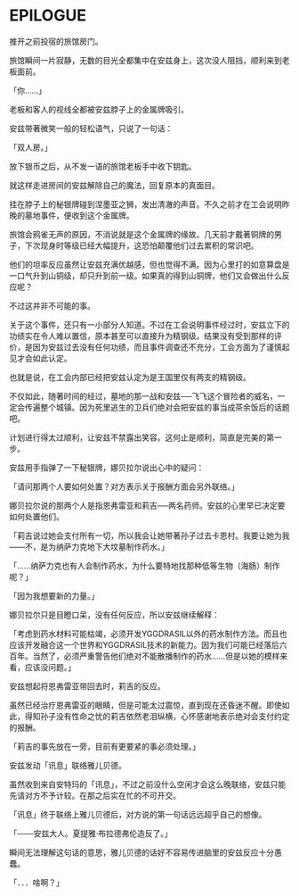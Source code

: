 # EPILOGUE

推开之前投宿的旅馆房门。

旅馆瞬间一片寂静，无数的目光全都集中在安兹身上，这次没人阻挡，顺利来到老板面前。

「你……」

老板和客人的视线全都被安兹脖子上的金属牌吸引。

安兹带著微笑一般的轻松语气，只说了一句话：

「双人房。」

放下银币之后，从不发一语的旅馆老板手中收下钥匙。

就这样走进房间的安兹解除自己的魔法，回复原本的真面目。

挂在脖子上的秘银牌碰到涅墨亚之狮，发出清澈的声音。不久之前才在工会说明昨晚的墓地事件，便收到这个金属牌。

旅馆会鸦雀无声的原因，不消说就是这个金属牌的缘故。几天前才戴著铜牌的男子，下次现身时等级已经大幅提升，这恐怕颠覆他们过去累积的常识吧。

他们的坦率反应虽然让安兹充满优越感，但也觉得不满。因为心里打的如意算盘是一口气升到山铜级，却只升到前一级。如果真的得到山铜牌，他们又会做出什么反应呢？

不过这并非不可能的事。

关于这个事件，还只有一小部分人知道。不过在工会说明事件经过时，安兹立下的功绩实在令人难以置信，原本甚至可以直接升为精钢级。结果没有受到那样的评价，是因为安兹过去没有任何功绩，而且事件调查还不充分，工会方面为了谨慎起见才会如此认定。

也就是说，在工会内部已经把安兹认定为是王国里仅有两支的精钢级。

不仅如此，随著时间的经过，墓地的那一战和安兹──飞飞这个冒险者的威名，一定会传遍整个城镇。因为死里逃生的卫兵们绝对会把安兹的事当成茶余饭后的话题吧。

计划进行得太过顺利，让安兹不禁露出笑容。这何止是顺利，简直是完美的第一步。

安兹用手指弹了一下秘银牌，娜贝拉尔说出心中的疑问：

「请问那两个人要如何处置？对方表示关于报酬方面会另外联络。」

娜贝拉尔说的那两个人是指恩弗雷亚和莉吉──两名药师。安兹的心里早已决定要如何处置他们。

「莉吉说过她会支付所有一切，所以我会让她带著孙子过去卡恩村。我要让她为我——不，是为纳萨力克地下大坟墓制作药水。」

「……纳萨力克也有人会制作药水，为什么要特地找那种低等生物（海肠）制作呢？」

「因为我想要新的力量。」

娜贝拉尔只是目瞪口呆，没有任何反应，所以安兹继续解释：

「考虑到药水材料可能枯竭，必须开发YGGDRASIL以外的药水制作方法。而且也应该开发融合这一个世界和YGGDRASIL技术的新能力。因为我们可能已经落后六百年。当然了，必须严重警告他们绝对不能散播制作的药水……但是以她的模样来看，应该没问题。」

安兹想起将恩弗雷亚带回去时，莉吉的反应。

虽然已经治疗恩弗雷亚的眼睛，但是可能太过震惊，直到现在还昏迷不醒。即使如此，得知孙子没有性命之忧的莉吉依然老泪纵横，心怀感谢地表示绝对会支付约定的报酬。

「莉吉的事先放在一旁，目前有更要紧的事必须处理。」

安兹发动「讯息」联络雅儿贝德。

虽然收到来自安特玛的「讯息」，不过之前没什么空闲才会这么晚联络，安兹只能先请对方不予计较。在那之后实在忙的不可开交。

「讯息」终于联络上雅儿贝德后，对方说的第一句话远远超乎自己的想像。

「───安兹大人。夏提雅·布拉德弗伦造反了。」

瞬间无法理解这句话的意思，雅儿贝德的话好不容易传进脑里的安兹反应十分愚蠢。

「．．．啥啊？」